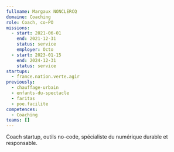 ```yaml
---
fullname: Margaux NONCLERCQ
domaine: Coaching
role: Coach, co-PO
missions:
  - start: 2021-06-01
    end: 2021-12-31
    status: service
    employer: Octo
  - start: 2023-01-15
    end: 2024-12-31
    status: service
startups:
  - france.nation.verte.agir
previously:
  - chauffage-urbain
  - enfants-du-spectacle
  - faritas
  - poe.facilite
competences:
  - Coaching
teams: []
---
```

Coach startup, outils no-code, spécialiste du numérique durable et responsable.
